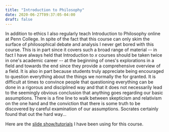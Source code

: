 ```yaml
---
title: "Introduction to Philosophy"
date: 2020-06-27T09:37:05-04:00
draft: false
---
```


In addition to ethics I also regularly teach Introduction to Philosophy online at Penn College. In spite of the fact that this course can only skim the surface of philosophical debate and analysis I never get bored with this course. <!--more--> This is in part since it covers such a broad range of material -- in fact I have always held that Introduction to *x* courses should be taken twice in one's academic career -- at the beginning of ones's explorations in a field and towards the end since they provide a comprehensive overview of a field. It is also in part because students truly appreciate being encouraged to question everything about the things we normally the for granted. It is difficult at times to convince people that questioning everything can be done in a rigorous and disciplined way and that it does not necessarily lead to the seemingly obvious conclusion that anything goes regarding our basic assumptions. There is a fine line to walk between skepticism and relativism on the one hand and the conviction that there is some truth to be discovered by careful examination of our assumptions. Socrates certainly found that out the hard way...

Here are the [slide show/tutorials](intro-slideshows.html) I have been using for this course. 

